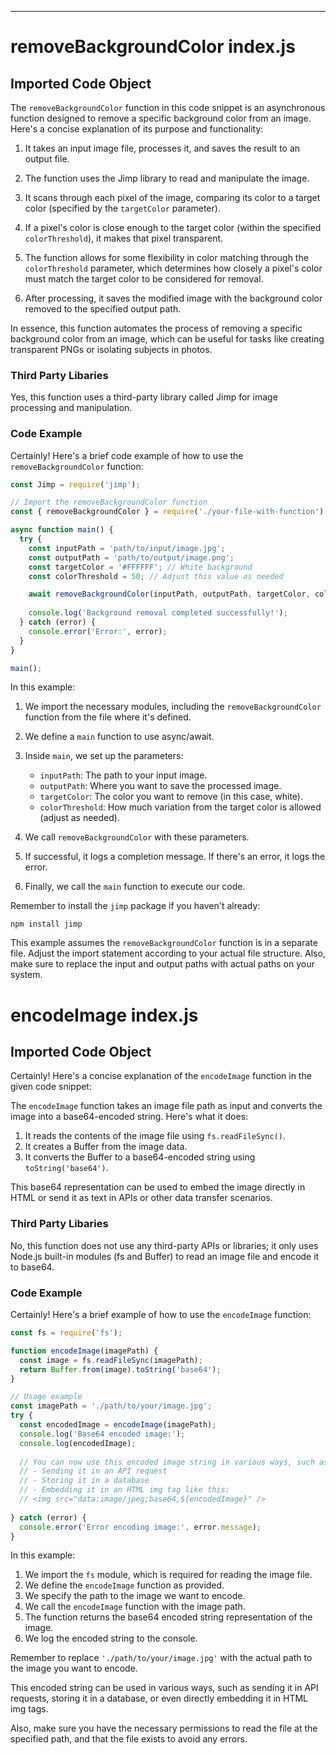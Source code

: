 

  

  

  

  

  

  

  

  
---
# removeBackgroundColor index.js
## Imported Code Object
The `removeBackgroundColor` function in this code snippet is an asynchronous function designed to remove a specific background color from an image. Here's a concise explanation of its purpose and functionality:

1. It takes an input image file, processes it, and saves the result to an output file.

2. The function uses the Jimp library to read and manipulate the image.

3. It scans through each pixel of the image, comparing its color to a target color (specified by the `targetColor` parameter).

4. If a pixel's color is close enough to the target color (within the specified `colorThreshold`), it makes that pixel transparent.

5. The function allows for some flexibility in color matching through the `colorThreshold` parameter, which determines how closely a pixel's color must match the target color to be considered for removal.

6. After processing, it saves the modified image with the background color removed to the specified output path.

In essence, this function automates the process of removing a specific background color from an image, which can be useful for tasks like creating transparent PNGs or isolating subjects in photos.

### Third Party Libaries

Yes, this function uses a third-party library called Jimp for image processing and manipulation.

### Code Example

Certainly! Here's a brief code example of how to use the `removeBackgroundColor` function:

```javascript
const Jimp = require('jimp');

// Import the removeBackgroundColor function
const { removeBackgroundColor } = require('./your-file-with-function');

async function main() {
  try {
    const inputPath = 'path/to/input/image.jpg';
    const outputPath = 'path/to/output/image.png';
    const targetColor = '#FFFFFF'; // White background
    const colorThreshold = 50; // Adjust this value as needed

    await removeBackgroundColor(inputPath, outputPath, targetColor, colorThreshold);
    
    console.log('Background removal completed successfully!');
  } catch (error) {
    console.error('Error:', error);
  }
}

main();
```

In this example:

1. We import the necessary modules, including the `removeBackgroundColor` function from the file where it's defined.

2. We define a `main` function to use async/await.

3. Inside `main`, we set up the parameters:
   - `inputPath`: The path to your input image.
   - `outputPath`: Where you want to save the processed image.
   - `targetColor`: The color you want to remove (in this case, white).
   - `colorThreshold`: How much variation from the target color is allowed (adjust as needed).

4. We call `removeBackgroundColor` with these parameters.

5. If successful, it logs a completion message. If there's an error, it logs the error.

6. Finally, we call the `main` function to execute our code.

Remember to install the `jimp` package if you haven't already:

```
npm install jimp
```

This example assumes the `removeBackgroundColor` function is in a separate file. Adjust the import statement according to your actual file structure. Also, make sure to replace the input and output paths with actual paths on your system.

# encodeImage index.js
## Imported Code Object
Certainly! Here's a concise explanation of the `encodeImage` function in the given code snippet:

The `encodeImage` function takes an image file path as input and converts the image into a base64-encoded string. Here's what it does:

1. It reads the contents of the image file using `fs.readFileSync()`.
2. It creates a Buffer from the image data.
3. It converts the Buffer to a base64-encoded string using `toString('base64')`.

This base64 representation can be used to embed the image directly in HTML or send it as text in APIs or other data transfer scenarios.

### Third Party Libaries

No, this function does not use any third-party APIs or libraries; it only uses Node.js built-in modules (fs and Buffer) to read an image file and encode it to base64.

### Code Example

Certainly! Here's a brief example of how to use the `encodeImage` function:

```javascript
const fs = require('fs');

function encodeImage(imagePath) {
  const image = fs.readFileSync(imagePath);
  return Buffer.from(image).toString('base64');
}

// Usage example
const imagePath = './path/to/your/image.jpg';
try {
  const encodedImage = encodeImage(imagePath);
  console.log('Base64 encoded image:');
  console.log(encodedImage);
  
  // You can now use this encoded image string in various ways, such as:
  // - Sending it in an API request
  // - Storing it in a database
  // - Embedding it in an HTML img tag like this:
  // <img src="data:image/jpeg;base64,${encodedImage}" />
  
} catch (error) {
  console.error('Error encoding image:', error.message);
}
```

In this example:

1. We import the `fs` module, which is required for reading the image file.
2. We define the `encodeImage` function as provided.
3. We specify the path to the image we want to encode.
4. We call the `encodeImage` function with the image path.
5. The function returns the base64 encoded string representation of the image.
6. We log the encoded string to the console.

Remember to replace `'./path/to/your/image.jpg'` with the actual path to the image you want to encode.

This encoded string can be used in various ways, such as sending it in API requests, storing it in a database, or even directly embedding it in HTML img tags.

Also, make sure you have the necessary permissions to read the file at the specified path, and that the file exists to avoid any errors.


  

  